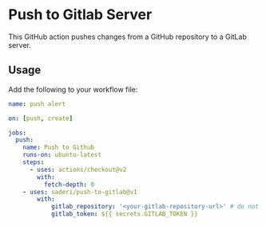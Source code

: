 # Push to Gitlab Server

This GitHub action pushes changes from a GitHub repository to a GitLab server.

## Usage

Add the following to your workflow file:

```yml
name: push alert

on: [push, create]

jobs:
  push:
    name: Push to Github
    runs-on: ubuntu-latest
    steps:
      - uses: actions/checkout@v2
        with:
          fetch-depth: 0
    - uses: saderi/push-to-gitlab@v1
        with:
            gitlab_repository: '<your-gitlab-repository-url>' # do not include https://
            gitlab_token: ${{ secrets.GITLAB_TOKEN }}
```
